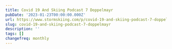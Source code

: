 ```yaml
---
title: Covid 19 And Skiing Podcast 7 Doppelmayr
pubDate: '2023-01-23T00:00:00.000Z'
url: https://www.stormskiing.com/p/covid-19-and-skiing-podcast-7-doppelmayr
slug: covid-19-and-skiing-podcast-7-doppelmayr
description: ''
tags: []
changefreq: monthly
---
```


<!-- Add post content below -->
